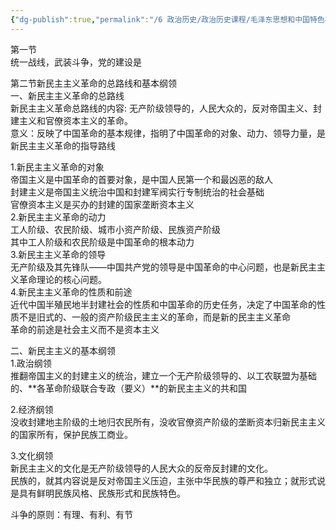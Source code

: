 ```yaml
---
{"dg-publish":true,"permalink":"/6 政治历史/政治历史课程/毛泽东思想和中国特色社会主义理论体系概论/20201012第二章第二节/","title":"20201012第二章第二节"}
---
```



第一节  
统一战线，武装斗争，党的建设是

第二节新民主主义革命的总路线和基本纲领  
一、新民主主义革命的总路线  
新民主主义革命总路线的内容: 无产阶级领导的，人民大众的，反对帝国主义、封建主义和官僚资本主义的革命。  
意义：反映了中国革命的基本规律，指明了中国革命的对象、动力、领导力量，是新民主主义革命的指导路线

1.新民主主义革命的对象  
帝国主义是中国革命的首要对象，是中国人民第一个和最凶恶的敌人  
封建主义是帝国主义统治中国和封建军阀实行专制统治的社会基础  
官僚资本主义是买办的封建的国家垄断资本主义  
2.新民主主义革命的动力  
工人阶级、农民阶级、城市小资产阶级、民族资产阶级  
其中工人阶级和农民阶级是中国革命的根本动力  
3.新民主主义革命的领导  
无产阶级及其先锋队——中国共产党的领导是中国革命的中心问题，也是新民主主义革命理论的核心问题。  
4.新民主主义革命的性质和前途  
近代中国半殖民地半封建社会的性质和中国革命的历史任务，决定了中国革命的性质不是旧式的、一般的资产阶级民主主义的革命，而是新的民主主义革命  
革命的前途是社会主义而不是资本主义

二、新民主主义的基本纲领  
1.政治纲领  
推翻帝国主义的封建主义的统治，建立一个无产阶级领导的、以工农联盟为基础的、**各革命阶级联合专政（要义）**的新民主主义的共和国

2.经济纲领  
没收封建地主阶级的土地归农民所有，没收官僚资产阶级的垄断资本归新民主主义的国家所有，保护民族工商业。

3.文化纲领  
新民主主义的文化是无产阶级领导的人民大众的反帝反封建的文化。  
民族的，就其内容说是反对帝国主义压迫，主张中华民族的尊严和独立；就形式说是具有鲜明民族风格、民族形式和民族特色。

斗争的原则：有理、有利、有节